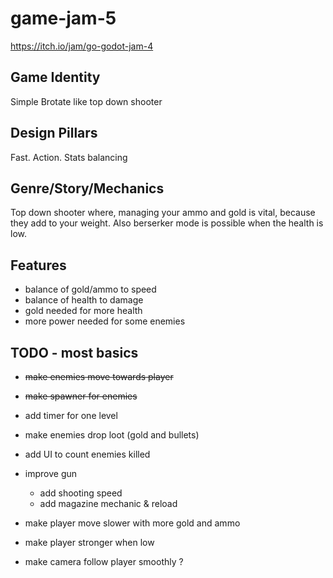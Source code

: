 # game-jam-5
https://itch.io/jam/go-godot-jam-4

## Game Identity
Simple Brotate like top down shooter

## Design Pillars
Fast. Action. Stats balancing

## Genre/Story/Mechanics
Top down shooter where, managing your ammo and gold is vital, because they add to your weight. Also berserker mode is possible when the health is low.

## Features
- balance of gold/ammo to speed
- balance of health to damage
- gold needed for more health
- more power needed for some enemies

## TODO - most basics
- ~~make enemies move towards player~~
- ~~make spawner for enemies~~
- add timer for one level
- make enemies drop loot (gold and bullets)
- add UI to count enemies killed
- improve gun
	- add shooting speed
	- add magazine mechanic & reload
- make player move slower with more gold and ammo
- make player stronger when low

- make camera follow player smoothly ?
